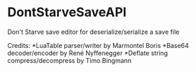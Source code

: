 # DontStarveSaveAPI
Don't Starve save editor for deserialize/serialize a save file

Credits:
*LuaTable parser/writer by Marmontel Boris
*Base64 decoder/encoder by René Nyffenegger
*Deflate string compress/decompress by Timo Bingmann
